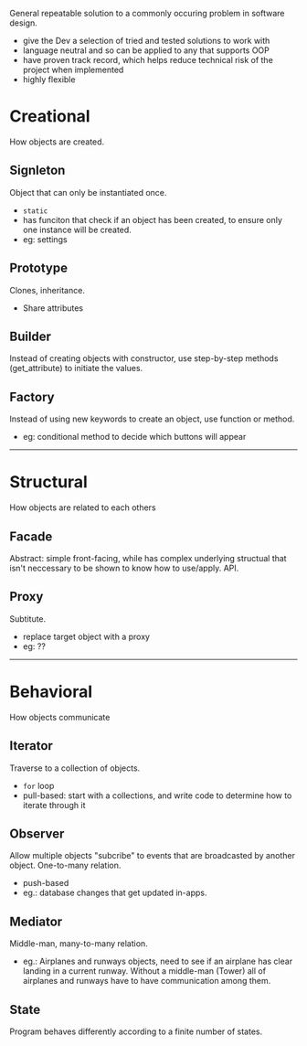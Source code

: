 
General repeatable solution to a commonly occuring problem in software design.
- give the Dev a selection of tried and tested solutions to work with
- language neutral and so can be applied to any that supports OOP
- have proven track record, which helps reduce technical risk of the project when implemented
- highly flexible

# Creational
How objects are created.

## Signleton
Object that can only be instantiated once.
- `static`
- has funciton that check if an object has been created, to ensure only one instance will be created.
- eg: settings

## Prototype
Clones, inheritance.
- Share attributes

## Builder
Instead of creating objects with constructor, use step-by-step methods (get_attribute) to initiate the values.

## Factory
Instead of using new keywords to create an object, use function or method.
- eg: conditional method to decide which buttons will appear

---
# Structural
How objects are related to each others

## Facade
Abstract: simple front-facing, while has complex underlying structual that isn't neccessary to be shown to know how to use/apply. API.

## Proxy
Subtitute.
- replace target object with a proxy
- eg: ??

---
# Behavioral
How objects communicate

## Iterator
Traverse to a collection of objects.
- `for` loop
- pull-based: start with a collections, and write code to determine how to iterate through it

## Observer
Allow multiple objects "subcribe" to events that are broadcasted by another object. One-to-many relation.
- push-based
- eg.: database changes that get updated in-apps.

## Mediator
Middle-man, many-to-many relation.
- eg.: Airplanes and runways objects, need to see if an airplane has clear landing in a current runway. Without a middle-man (Tower) all of airplanes and runways have to have communication among them.

## State
Program behaves differently according to a finite number of states.
